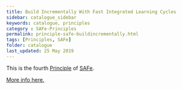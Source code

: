 ```yaml
---
title: Build Incrementally With Fast Integrated Learning Cycles
sidebar: catalogue_sidebar
keywords: catalogue, principles
category : SAFe-Principles
permalink: principle-safe-buildincrementally.html
tags: [Principles, SAFe]
folder: catalogue
last_updated: 25 May 2019
---
```


This is the fourth [Principle](principles) of [SAFe](safe-archetype).

[More info here.](http://scaledagileframework.com/build-incrementally-with-fast-integrated-learning-cycles/)


